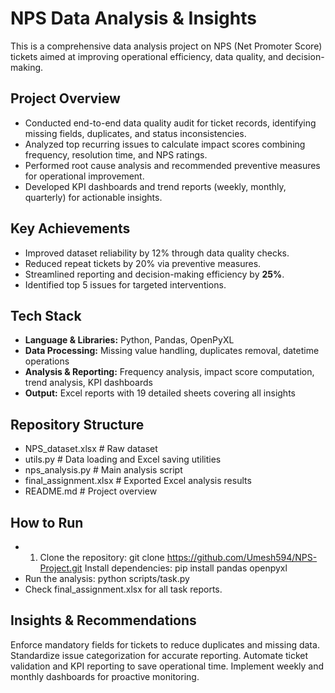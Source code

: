 # NPS Data Analysis & Insights
This is a comprehensive data analysis project on NPS (Net Promoter Score) tickets aimed at improving operational efficiency, data quality, and decision-making.
## Project Overview
- Conducted end-to-end data quality audit for ticket records, identifying missing fields, duplicates, and status inconsistencies.
- Analyzed top recurring issues to calculate impact scores combining frequency, resolution time, and NPS ratings.
- Performed root cause analysis and recommended preventive measures for operational improvement.
- Developed KPI dashboards and trend reports (weekly, monthly, quarterly) for actionable insights.
## Key Achievements
- Improved dataset reliability by 12% through data quality checks.
- Reduced repeat tickets by 20% via preventive measures.
- Streamlined reporting and decision-making efficiency by **25%**.
- Identified top 5 issues for targeted interventions.
## Tech Stack
- **Language & Libraries:** Python, Pandas, OpenPyXL  
- **Data Processing:** Missing value handling, duplicates removal, datetime operations  
- **Analysis & Reporting:** Frequency analysis, impact score computation, trend analysis, KPI dashboards  
- **Output:** Excel reports with 19 detailed sheets covering all insights  
## Repository Structure
- NPS_dataset.xlsx # Raw dataset
- utils.py # Data loading and Excel saving utilities
- nps_analysis.py # Main analysis script
- final_assignment.xlsx # Exported Excel analysis results
- README.md # Project overview
## How to Run
- 1. Clone the repository:
git clone https://github.com/Umesh594/NPS-Project.git
Install dependencies:
pip install pandas openpyxl
- Run the analysis:
python scripts/task.py
- Check final_assignment.xlsx for all task reports.
## Insights & Recommendations
Enforce mandatory fields for tickets to reduce duplicates and missing data.
Standardize issue categorization for accurate reporting.
Automate ticket validation and KPI reporting to save operational time.
Implement weekly and monthly dashboards for proactive monitoring.
